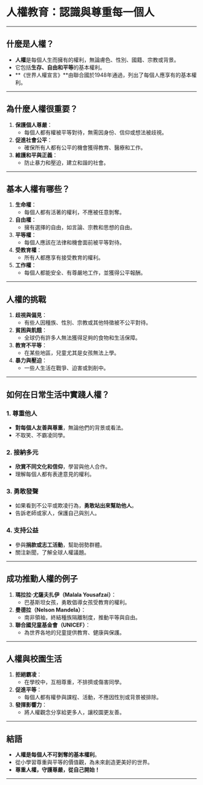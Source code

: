 # **人權教育：認識與尊重每一個人**

---

## **什麼是人權？**
- **人權**是每個人生而擁有的權利，無論膚色、性別、國籍、宗教或背景。
- 它包括**生存、自由和平等**的基本權利。
- **《世界人權宣言》**由聯合國於1948年通過，列出了每個人應享有的基本權利。

---

## **為什麼人權很重要？**
1. **保護個人尊嚴**：
   - 每個人都有權被平等對待，無需因身份、信仰或想法被歧視。
2. **促進社會公平**：
   - 確保所有人都有公平的機會獲得教育、醫療和工作。
3. **維護和平與正義**：
   - 防止暴力和壓迫，建立和諧的社會。

---

## **基本人權有哪些？**
1. **生命權**：
   - 每個人都有活著的權利，不應被任意剝奪。
2. **自由權**：
   - 擁有選擇的自由，如言論、宗教和思想的自由。
3. **平等權**：
   - 每個人應該在法律和機會面前被平等對待。
4. **受教育權**：
   - 所有人都應享有接受教育的權利。
5. **工作權**：
   - 每個人都能安全、有尊嚴地工作，並獲得公平報酬。

---

## **人權的挑戰**
1. **歧視與偏見**：
   - 有些人因種族、性別、宗教或其他特徵被不公平對待。
2. **貧困與飢餓**：
   - 全球仍有許多人無法獲得足夠的食物和生活保障。
3. **教育不平等**：
   - 在某些地區，兒童尤其是女孩無法上學。
4. **暴力與壓迫**：
   - 一些人生活在戰爭、迫害或剝削中。

---

## **如何在日常生活中實踐人權？**
### **1. 尊重他人**
- **對每個人友善與尊重**，無論他們的背景或看法。
- 不取笑、不霸凌同學。

### **2. 接納多元**
- **欣賞不同文化和信仰**，學習與他人合作。
- 理解每個人都有表達意見的權利。

### **3. 勇敢發聲**
- 如果看到不公平或欺凌行為，**勇敢站出來幫助他人**。
- 告訴老師或家人，保護自己與別人。

### **4. 支持公益**
- 參與**捐款或志工活動**，幫助弱勢群體。
- 關注新聞，了解全球人權議題。

---

## **成功推動人權的例子**
1. **瑪拉拉‧尤薩夫扎伊（Malala Yousafzai）**：
   - 巴基斯坦女孩，勇敢倡導女孩受教育的權利。
2. **曼德拉（Nelson Mandela）**：
   - 南非領袖，終結種族隔離制度，推動平等與自由。
3. **聯合國兒童基金會（UNICEF）**：
   - 為世界各地的兒童提供教育、健康與保護。

---

## **人權與校園生活**
1. **拒絕霸凌**：
   - 在學校中，互相尊重，不排擠或傷害同學。
2. **促進平等**：
   - 每個人都有權參與課程、活動，不應因性別或背景被排除。
3. **發揮影響力**：
   - 將人權觀念分享給更多人，讓校園更友善。


---

## **結語**
- **人權是每個人不可剝奪的基本權利**。
- 從小學習尊重與平等的價值觀，為未來創造更美好的世界。
- **尊重人權，守護尊嚴，從自己開始！**

---
